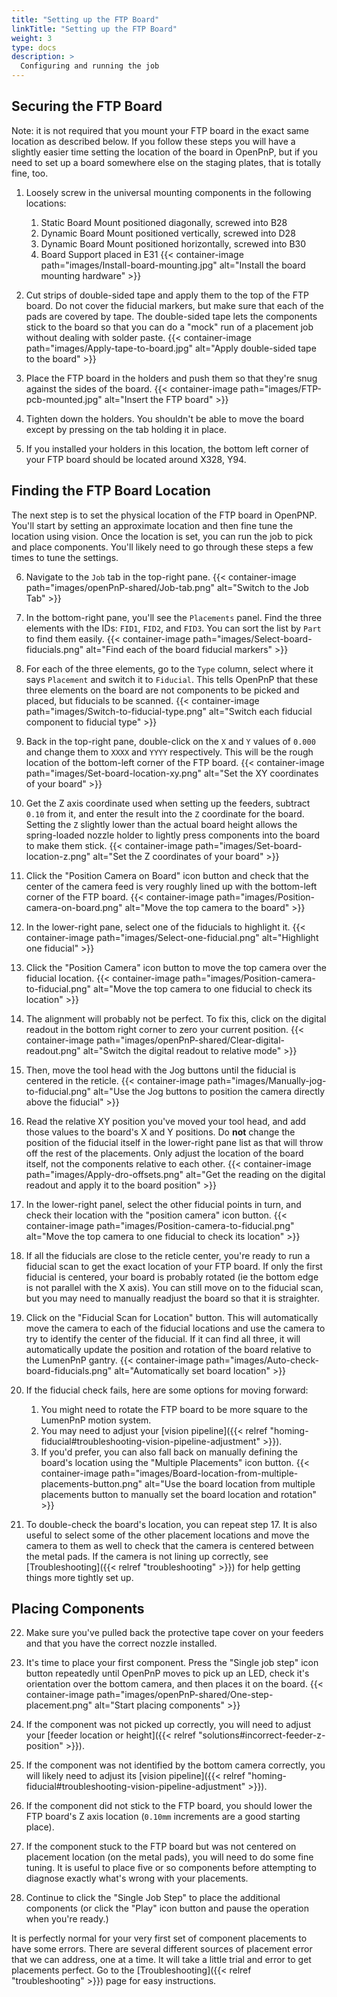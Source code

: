 ```yaml
---
title: "Setting up the FTP Board"
linkTitle: "Setting up the FTP Board"
weight: 3
type: docs
description: >
  Configuring and running the job
---
```

## Securing the FTP Board

Note: it is not required that you mount your FTP board in the exact same location as described below. If you follow these steps you will have a slightly easier time setting the location of the board in OpenPnP, but if you need to set up a board somewhere else on the staging plates, that is totally fine, too.

1. Loosely screw in the universal mounting components in the following locations:
   1. Static Board Mount positioned diagonally, screwed into B28
   2. Dynamic Board Mount positioned vertically, screwed into D28
   3. Dynamic Board Mount positioned horizontally, screwed into B30
   4. Board Support placed in E31
  {{< container-image path="images/Install-board-mounting.jpg" alt="Install the board mounting hardware" >}}

2. Cut strips of double-sided tape and apply them to the top of the FTP board. Do not cover the fiducial markers, but make sure that each of the pads are covered by tape. The double-sided tape lets the components stick to the board so that you can do a "mock" run of a placement job without dealing with solder paste.
  {{< container-image path="images/Apply-tape-to-board.jpg" alt="Apply double-sided tape to the board" >}}

3. Place the FTP board in the holders and push them so that they're snug against the sides of the board.
  {{< container-image path="images/FTP-pcb-mounted.jpg" alt="Insert the FTP board" >}}

4. Tighten down the holders. You shouldn't be able to move the board except by pressing on the tab holding it in place.

5. If you installed your holders in this location, the bottom left corner of your FTP board should be located around X328, Y94.

## Finding the FTP Board Location

The next step is to set the physical location of the FTP board in OpenPNP. You'll start by setting an approximate location and then fine tune the location using vision. Once the location is set, you can run the job to pick and place components. You'll likely need to go through these steps a few times to tune the settings.

6. Navigate to the `Job` tab in the  top-right pane.
  {{< container-image path="images/openPnP-shared/Job-tab.png" alt="Switch to the Job Tab" >}}

7. In the bottom-right pane, you'll see the `Placements` panel. Find the three elements with the IDs: `FID1`, `FID2`, and `FID3`. You can sort the list by `Part` to find them easily.
  {{< container-image path="images/Select-board-fiducials.png" alt="Find each of the board fiducial markers" >}}

8. For each of the three elements, go to the `Type` column, select where it says `Placement` and switch it to `Fiducial`. This tells OpenPnP that these three elements on the board are not components to be picked and placed, but fiducials to be scanned.
  {{< container-image path="images/Switch-to-fiducial-type.png" alt="Switch each fiducial component to fiducial type" >}}

9. Back in the top-right pane, double-click on the `X` and `Y` values of `0.000` and change them to `XXXX` and `YYYY` respectively. This will be the rough location of the bottom-left corner of the FTP board.
  {{< container-image path="images/Set-board-location-xy.png" alt="Set the XY coordinates of your board" >}}

10. Get the Z axis coordinate used when setting up the feeders, subtract `0.10` from it, and enter the result into the `Z` coordinate for the board. Setting the `Z` slightly lower than the actual board height allows the spring-loaded nozzle holder to lightly press components into the board to make them stick.
  {{< container-image path="images/Set-board-location-z.png" alt="Set the Z coordinates of your board" >}}

11. Click the "Position Camera on Board" icon button and check that the center of the camera feed is very roughly lined up with the bottom-left corner of the FTP board.
  {{< container-image path="images/Position-camera-on-board.png" alt="Move the top camera to the board" >}}

12. In the lower-right pane, select one of the fiducials to highlight it.
  {{< container-image path="images/Select-one-fiducial.png" alt="Highlight one fiducial" >}}

13. Click the "Position Camera" icon button to move the top camera over the fiducial location.
  {{< container-image path="images/Position-camera-to-fiducial.png" alt="Move the top camera to one fiducial to check its location" >}}

14. The alignment will probably not be perfect. To fix this, click on the digital readout in the bottom right corner to zero your current position.
  {{< container-image path="images/openPnP-shared/Clear-digital-readout.png" alt="Switch the digital readout to relative mode" >}}

15. Then, move the tool head with the Jog buttons until the fiducial is centered in the reticle.
  {{< container-image path="images/Manually-jog-to-fiducial.png" alt="Use the Jog buttons to position the camera directly above the fiducial" >}}

16. Read the relative XY position you've moved your tool head, and add those values to the board's X and Y positions. Do **not** change the position of the fiducial itself in the lower-right pane list as that will throw off the rest of the placements. Only adjust the location of the board itself, not the components relative to each other.
  {{< container-image path="images/Apply-dro-offsets.png" alt="Get the reading on the digital readout and apply it to the board position" >}}

17. In the lower-right panel, select the other fiducial points in turn, and check their location with the "position camera" icon button.
  {{< container-image path="images/Position-camera-to-fiducial.png" alt="Move the top camera to one fiducial to check its location" >}}

18. If all the fiducials are close to the reticle center, you're ready to run a fiducial scan to get the exact location of your FTP board. If only the first fiducial is centered, your board is probably rotated (ie the bottom edge is not parallel with the X axis). You can still move on to the fiducial scan, but you may need to manually readjust the board so that it is straighter.

19. Click on the "Fiducial Scan for Location" button. This will automatically move the camera to each of the fiducial locations and use the camera to try to identify the center of the fiducial. If it can find all three, it will automatically update the position and rotation of the board relative to the LumenPnP gantry.
  {{< container-image path="images/Auto-check-board-fiducials.png" alt="Automatically set board location" >}}

20. If the fiducial check fails, here are some options for moving forward:
    1. You might need to rotate the FTP board to be more square to the LumenPnP motion system.
    2. You may need to adjust your [vision pipeline]({{< relref "homing-fiducial#troubleshooting-vision-pipeline-adjustment" >}}).
    3. If you'd prefer, you can also fall back on manually defining the board's location using the "Multiple Placements" icon button.
      {{< container-image path="images/Board-location-from-multiple-placements-button.png" alt="Use the board location from multiple placements button to manually set the board location and rotation" >}}

21. To double-check the board's location, you can repeat step 17. It is also useful to select some of the other placement locations and move the camera to them as well to check that the camera is centered between the metal pads. If the camera is not lining up correctly, see [Troubleshooting]({{< relref "troubleshooting" >}}) for help getting things more tightly set up.

## Placing Components

22. Make sure you've pulled back the protective tape cover on your feeders and that you have the correct nozzle installed.
23. It's time to place your first component. Press the "Single job step" icon button repeatedly until OpenPnP moves to pick up an LED, check it's orientation over the bottom camera, and then places it on the board.
  {{< container-image path="images/openPnP-shared/One-step-placement.png" alt="Start placing components" >}}

24. If the component was not picked up correctly, you will need to adjust your [feeder location or height]({{< relref "solutions#incorrect-feeder-z-position" >}}).
25. If the component was not identified by the bottom camera correctly, you will likely need to adjust its [vision pipeline]({{< relref "homing-fiducial#troubleshooting-vision-pipeline-adjustment" >}}).
26. If the component did not stick to the FTP board, you should lower the FTP board's Z axis location (`0.10mm` increments are a good starting place).
27. If the component stuck to the FTP board but was not centered on placement location (on the metal pads), you will need to do some fine tuning. It is useful to place five or so components before attempting to diagnose exactly what's wrong with your placements.
28. Continue to click the "Single Job Step" to place the additional components (or click the "Play" icon button and pause the operation when you're ready.)

It is perfectly normal for your very first set of component placements to have some errors. There are several different sources of placement error that we can address, one at a time. It will take a little trial and error to get placements perfect. Go to the [Troubleshooting]({{< relref "troubleshooting" >}}) page for easy instructions.
